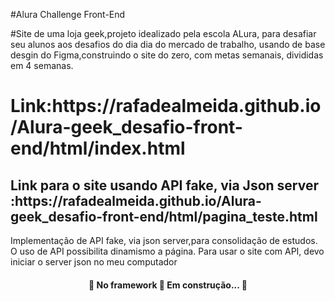 #Alura Challenge Front-End


#Site de uma loja geek,projeto idealizado pela escola ALura, para desafiar seu alunos aos desafios do dia dia
do mercado de trabalho, usando de base desgin do Figma,construindo o site do zero, com metas semanais, divididas em 4 semanas.

<h1>Link:https://rafadealmeida.github.io/Alura-geek_desafio-front-end/html/index.html
</h1>
<h2> Link para o site usando API fake, via Json server :https://rafadealmeida.github.io/Alura-geek_desafio-front-end/html/pagina_teste.html </h2>

<p> Implementação de API fake, via json server,para consolidação de estudos. O uso de API possibilita dinamismo a página. Para usar o site com API, devo iniciar o server json no meu computador </p>

<h4 align="center"> 
	🚧  No framework 🚀 Em construção...  🚧
</h4>
